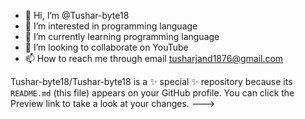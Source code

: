 - 👋 Hi, I’m @Tushar-byte18
- 👀 I’m interested in programming language
- 🌱 I’m currently learning programming language
- 💞️ I’m looking to collaborate on YouTube
- 📫 How to reach me through email tusharjand1876@gmail.com


Tushar-byte18/Tushar-byte18 is a ✨ special ✨ repository because its `README.md` (this file) appears on your GitHub profile.
You can click the Preview link to take a look at your changes.
--->
